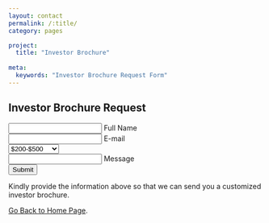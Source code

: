 ```yaml
---
layout: contact
permalink: /:title/
category: pages

project:
  title: "Investor Brochure"
  
meta:
  keywords: "Investor Brochure Request Form"
---
```

<div class="container">
  <div class="row">
<section class="get-in-touch">
   <h1 class="title">Investor Brochure Request</h1>
    <form class="contact-form row">
      <div class="form-field col x-50">
         <input id="name" class="input-text js-input" type="text" required>
         <label class="label" for="name">Full Name</label>
      </div>
      <div class="form-field col x-50">
         <input id="email" class="input-text js-input" type="email" required>
         <label class="label" for="email">E-mail</label>
      </div>
        <div>
<select style="selectB">
  <option value="budget-1">$200-$500</option>
  <option value="budget-2">$600-$1000</option>
  <option value="budget-3">$1100-$2000</option>
  <option value="budget-4">$2000+</option>
</select>
      </div>
      <div class="form-field col x-100">
         <input id="message" class="input-text js-input" type="text" required>
         <label class="label" for="message">Message</label>
      </div>
      <div class="form-field col x-100 align-center">
         <input class="submit-btn" type="submit" value="Submit">
      </div>
   </form>
</section>
   <p class="note">Kindly provide the information above so that we can send you a customized investor brochure.</p>
<p class="note">
  <a class="link" href="https://openwolf.com">Go Back to Home Page</a>.</p>

  </div>
</div>
